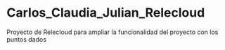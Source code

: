 # Carlos_Claudia_Julian_Relecloud
Proyecto de Relecloud para ampliar la funcionalidad del proyecto con los puntos dados

